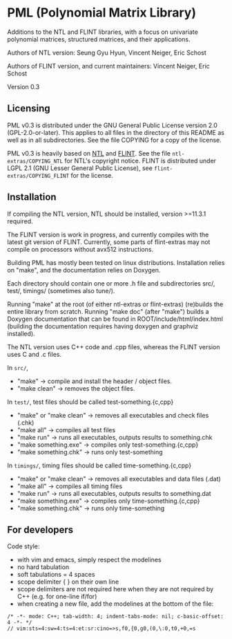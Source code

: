 # PML (Polynomial Matrix Library)

Additions to the NTL and FLINT libraries, with a focus on univariate polynomial
matrices, structured matrices, and their applications.

Authors of NTL version: Seung Gyu Hyun, Vincent Neiger, Eric Schost

Authors of FLINT version, and current maintainers: Vincent Neiger, Eric Schost

Version 0.3

## Licensing

PML v0.3 is distributed under the GNU General Public License version 2.0
(GPL-2.0-or-later). This applies to all files in the directory of this README
as well as in all subdirectories. See the file COPYING for a copy of the
license.

PML v0.3 is heavily based on [NTL](https://libntl.org/) and
[FLINT](https://flintlib.org/). See the file `ntl-extras/COPYING_NTL` for NTL's
copyright notice. FLINT is distributed under LGPL 2.1 (GNU Lesser General
Public License), see `flint-extras/COPYING_FLINT` for the license.

## Installation

If compiling the NTL version, NTL should be installed, version >=11.3.1
required.

The FLINT version is work in progress, and currently compiles with the latest
git version of FLINT. Currently, some parts of flint-extras may not compile on
processors without avx512 instructions.

Building PML has mostly been tested on linux distributions. Installation relies
on "make", and the documentation relies on Doxygen.

Each directory should contain one or more .h file and subdirectories src/,
test/, timings/ (sometimes also tune/).

Running "make" at the root (of either ntl-extras or flint-extras) (re)builds
the entire library from scratch. Running "make doc" (after "make") builds a
Doxygen documentation that can be found in ROOT/include/html/index.html
(building the documentation requires having doxygen and graphviz installed).

The NTL version uses C++ code and .cpp files, whereas the FLINT version uses C
and .c files.

In `src/`,
 - "make" -> compile and install the header / object files.
 - "make clean" -> removes the object files.

In `test/`, test files should be called test-something.\{c,cpp\}
 - "make" or "make clean" -> removes all executables and check files (.chk)
 - "make all" -> compiles all test files
 - "make run" -> runs all executables, outputs results to something.chk
 - "make something.exe" -> compiles only test-something.\{c,cpp\}
 - "make something.chk" -> runs only test-something

In `timings/`, timing files should be called time-something.\{c,cpp\}
 - "make" or "make clean" -> removes all executables and data files (.dat)
 - "make all" -> compiles all timing files
 - "make run" -> runs all executables, outputs results to something.dat
 - "make something.exe" -> compiles only time-something.\{c,cpp\}
 - "make something.chk" -> runs only time-something

## For developers

Code style:
  - with vim and emacs, simply respect the modelines
  - no hard tabulation
  - soft tabulations = 4 spaces
  - scope delimiter \{ \} on their own line
  - scope delimiters are not required here when they are not required by C++
    (e.g. for one-line if/for)
  - when creating a new file, add the modelines at the bottom of the file:

```
/* -*- mode: C++; tab-width: 4; indent-tabs-mode: nil; c-basic-offset: 4 -*- */
// vim:sts=4:sw=4:ts=4:et:sr:cino=>s,f0,{0,g0,(0,\:0,t0,+0,=s
```
